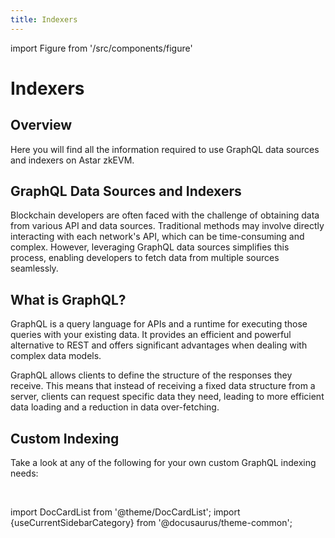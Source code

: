 ```yaml
---
title: Indexers
---
```


import Figure from '/src/components/figure'

# Indexers

## Overview

Here you will find all the information required to use GraphQL data sources and indexers on Astar zkEVM.

## GraphQL Data Sources and Indexers

Blockchain developers are often faced with the challenge of obtaining data from various API and data sources. Traditional methods may involve directly interacting with each network's API, which can be time-consuming and complex. However, leveraging GraphQL data sources simplifies this process, enabling developers to fetch data from multiple sources seamlessly.

## What is GraphQL?

GraphQL is a query language for APIs and a runtime for executing those queries with your existing data. It provides an efficient and powerful alternative to REST and offers significant advantages when dealing with complex data models.

GraphQL allows clients to define the structure of the responses they receive. This means that instead of receiving a fixed data structure from a server, clients can request specific data they need, leading to more efficient data loading and a reduction in data over-fetching.

## Custom Indexing

Take a look at any of the following for your own custom GraphQL indexing needs:

<br/>

import DocCardList from '@theme/DocCardList';
import {useCurrentSidebarCategory} from '@docusaurus/theme-common';

<DocCardList items={useCurrentSidebarCategory().items}/>

